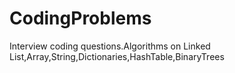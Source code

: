 # CodingProblems
Interview coding questions.Algorithms on Linked List,Array,String,Dictionaries,HashTable,BinaryTrees
